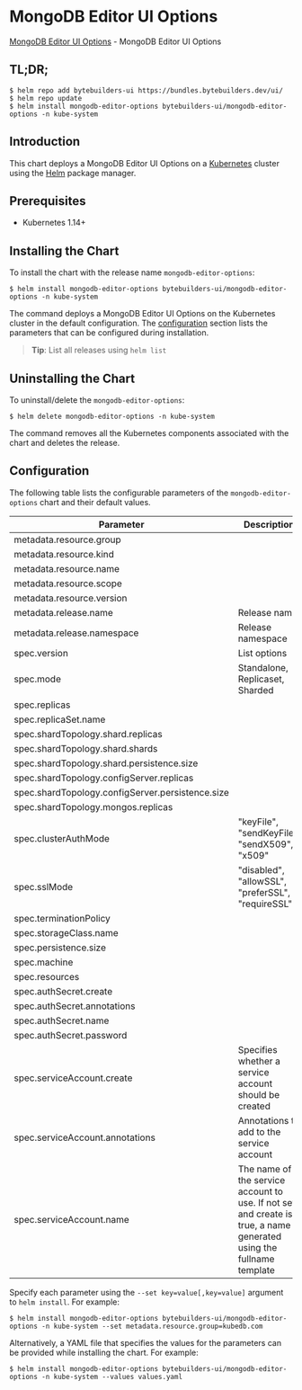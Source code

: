# MongoDB Editor UI Options

[MongoDB Editor UI Options](https://byte.builders) - MongoDB Editor UI Options

## TL;DR;

```console
$ helm repo add bytebuilders-ui https://bundles.bytebuilders.dev/ui/
$ helm repo update
$ helm install mongodb-editor-options bytebuilders-ui/mongodb-editor-options -n kube-system
```

## Introduction

This chart deploys a MongoDB Editor UI Options on a [Kubernetes](http://kubernetes.io) cluster using the [Helm](https://helm.sh) package manager.

## Prerequisites

- Kubernetes 1.14+

## Installing the Chart

To install the chart with the release name `mongodb-editor-options`:

```console
$ helm install mongodb-editor-options bytebuilders-ui/mongodb-editor-options -n kube-system
```

The command deploys a MongoDB Editor UI Options on the Kubernetes cluster in the default configuration. The [configuration](#configuration) section lists the parameters that can be configured during installation.

> **Tip**: List all releases using `helm list`

## Uninstalling the Chart

To uninstall/delete the `mongodb-editor-options`:

```console
$ helm delete mongodb-editor-options -n kube-system
```

The command removes all the Kubernetes components associated with the chart and deletes the release.

## Configuration

The following table lists the configurable parameters of the `mongodb-editor-options` chart and their default values.

|                    Parameter                     |                                                      Description                                                       |   Default    |
|--------------------------------------------------|------------------------------------------------------------------------------------------------------------------------|--------------|
| metadata.resource.group                          |                                                                                                                        | `kubedb.com` |
| metadata.resource.kind                           |                                                                                                                        | `MongoDB`    |
| metadata.resource.name                           |                                                                                                                        | `mongodbs`   |
| metadata.resource.scope                          |                                                                                                                        | `Namespaced` |
| metadata.resource.version                        |                                                                                                                        | `v1alpha2`   |
| metadata.release.name                            | Release name                                                                                                           | `""`         |
| metadata.release.namespace                       | Release namespace                                                                                                      | `""`         |
| spec.version                                     | List options                                                                                                           | `3.4.17`     |
| spec.mode                                        | Standalone, Replicaset, Sharded                                                                                        | `Standalone` |
| spec.replicas                                    |                                                                                                                        | `1`          |
| spec.replicaSet.name                             |                                                                                                                        | `rs0`        |
| spec.shardTopology.shard.replicas                |                                                                                                                        | `3`          |
| spec.shardTopology.shard.shards                  |                                                                                                                        | `3`          |
| spec.shardTopology.shard.persistence.size        |                                                                                                                        | `10Gi`       |
| spec.shardTopology.configServer.replicas         |                                                                                                                        | `3`          |
| spec.shardTopology.configServer.persistence.size |                                                                                                                        | `2Gi`        |
| spec.shardTopology.mongos.replicas               |                                                                                                                        | `3`          |
| spec.clusterAuthMode                             | "keyFile", "sendKeyFile", "sendX509", "x509"                                                                           | `keyFile`    |
| spec.sslMode                                     | "disabled", "allowSSL", "preferSSL", "requireSSL"                                                                      | `disabled`   |
| spec.terminationPolicy                           |                                                                                                                        | `WipeOut`    |
| spec.storageClass.name                           |                                                                                                                        | `standard`   |
| spec.persistence.size                            |                                                                                                                        | `10Gi`       |
| spec.machine                                     |                                                                                                                        | `db.t.micro` |
| spec.resources                                   |                                                                                                                        | ``           |
| spec.authSecret.create                           |                                                                                                                        | `true`       |
| spec.authSecret.annotations                      |                                                                                                                        | `{}`         |
| spec.authSecret.name                             |                                                                                                                        | `""`         |
| spec.authSecret.password                         |                                                                                                                        | `""`         |
| spec.serviceAccount.create                       | Specifies whether a service account should be created                                                                  | `true`       |
| spec.serviceAccount.annotations                  | Annotations to add to the service account                                                                              | `{}`         |
| spec.serviceAccount.name                         | The name of the service account to use. If not set and create is true, a name is generated using the fullname template | `""`         |


Specify each parameter using the `--set key=value[,key=value]` argument to `helm install`. For example:

```console
$ helm install mongodb-editor-options bytebuilders-ui/mongodb-editor-options -n kube-system --set metadata.resource.group=kubedb.com
```

Alternatively, a YAML file that specifies the values for the parameters can be provided while
installing the chart. For example:

```console
$ helm install mongodb-editor-options bytebuilders-ui/mongodb-editor-options -n kube-system --values values.yaml
```
